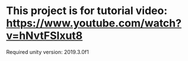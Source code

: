 # This project is for tutorial video: https://www.youtube.com/watch?v=hNvtFSlxut8

Required unity version: 2019.3.0f1
